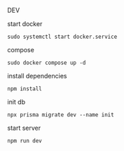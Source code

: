 DEV

start docker
```
sudo systemctl start docker.service
```

compose
```
sudo docker compose up -d
```

install dependencies
```
npm install
```

init db
```
npx prisma migrate dev --name init
```

start server
```
npm run dev
```